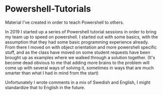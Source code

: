 # Powershell-Tutorials
Material I've created in order to teach Powershell to others.

In 2019 I started up a series of Powershell tutorial sessions in order to bring my team up to speed on powershell. I started out with some basics, with the assumption that they had some basic programming experience already. From there I moved on with object orientation and more powershell specific stuff, and as the class have moved on some student requests have been brought up as examples where we walked through a solution together. (It's become dead obvious to me that adding more brains to the problem will come up with several ways of solving it, sometimes in ways that are much smarter than what I had in mind from the start)

Unfortunately I wrote comments in a mix of Swedish and English, I might standardize that to English in the future.
